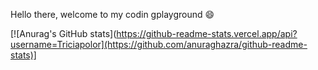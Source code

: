 Hello there, welcome to my codin gplayground 😄

[![Anurag's GitHub stats](https://github-readme-stats.vercel.app/api?username=Triciapolor](https://github.com/anuraghazra/github-readme-stats)]
